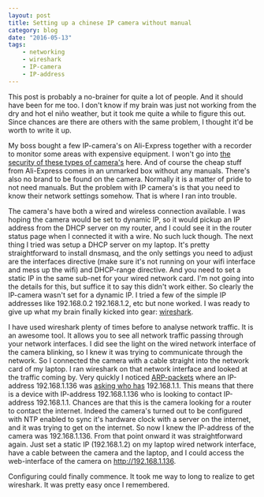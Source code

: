 ```yaml
---
layout: post
title: Setting up a chinese IP camera without manual
category: blog
date: "2016-05-13"
tags: 
    - networking
    - wireshark
    - IP-camera
    - IP-address
---
```

This post is probably a no-brainer for quite a lot of people. And it should have been for me too. I don't know if my brain was just not working from the dry and hot el niño weather, but it took me quite a while to figure this out. Since chances are there are others with the same problem, I thought it'd be worth to write it up.

My boss bought a few IP-camera's on Ali-Express together with a recorder to monitor some areas with expensive equipment. I won't go into [the security of these types of camera's](https://www.youtube.com/watch?v=B8DjTcANBx0) here. And of course the cheap stuff from Ali-Express comes in an unmarked box without any manuals. There's also no brand to be found on the camera. Normally it is a matter of pride to not need manuals. But the problem with IP camera's is that you need to know their network settings somehow. That is where I ran into trouble.

The camera's have both a wired and wireless connection available. I was hoping the camera would be set to dynamic IP, so it would pickup an IP address from the DHCP server on my router, and I could see it in the router status page when I connected it with a wire. No such luck though. The next thing I tried was setup a DHCP server on my laptop. It's pretty straightforward to install dnsmasq, and the only settings you need to adjust are the interfaces directive (make sure it's not running on your wifi interface and mess up the wifi) and DHCP-range directive. And you need to set a static IP in the same sub-net for your wired network card. I'm not going into the details for this, but suffice it to say this didn't work either. So clearly the IP-camera wasn't set for a dynamic IP. I tried a few of the simple IP addresses like 192.168.0.2 192.168.1.2, etc but none worked. I was ready to give up what my brain finally kicked into gear: [wireshark](https://www.wireshark.org/).

I have used wireshark plenty of times before to analyse network traffic. It is an awesome tool. It allows you to see all network traffic passing through your network interfaces. I did see the light on the wired network interface of the camera blinking, so I knew it was trying to communicate through the network. So I connected the camera with a cable straight into the network card of my laptop. I ran wireshark on that network interface and looked at the traffic coming by. Very quickly I noticed [ARP-packets](https://en.wikipedia.org/wiki/Address_Resolution_Protocol) where an IP-address 192.168.1.136 was [asking who has](https://ask.wireshark.org/questions/5412/what-does-arp-42-who-has-19216811-tell-192168133-mean) 192.168.1.1. This means that there is a device with IP-address 192.168.1.136 who is looking to contact IP-address 192.168.1.1. Chances are that this is the camera looking for a router to contact the internet. Indeed the camera's turned out to be configured with NTP enabled to sync it's hardware clock with a server on the internet, and it was trying to get on the internet. 
So now I knew the IP-address of the camera was 192.168.1.136. From that point onward it was straightforward again. Just set a static IP (192.168.1.2) on my laptop wired network interface, have a cable between the camera and the laptop, and I could access the web-interface of the camera on http://192.168.1.136.

Configuring could finally commence. It took me way to long to realize to get wireshark. It was pretty easy once I remembered.
